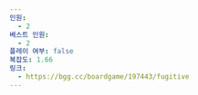 ```yaml
---
인원:
  - 2
베스트 인원:
  - 2
플레이 여부: false
복잡도: 1.66
링크:
  - https://bgg.cc/boardgame/197443/fugitive
---
```

